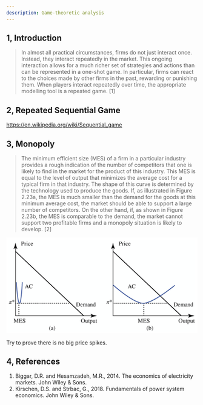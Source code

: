 ```yaml
---
description: Game-theoretic analysis
---
```


## 1, Introduction

> In almost all practical circumstances, firms do not just interact once. Instead, they interact repeatedly in the market. This ongoing interaction allows for a much richer set of strategies and actions than can be represented in a one-shot game. In particular, firms can react to the choices made by other firms in the past, rewarding or punishing them. When players interact repeatedly over time, the appropriate modelling tool is a repeated game. [1]

## 2, Repeated Sequential Game

https://en.wikipedia.org/wiki/Sequential_game

## 3, Monopoly

> The minimum efficient size (MES) of a firm in a particular industry provides a rough indication of the number of competitors that one is likely to find in the market for the product of this industry. This MES is equal to the level of output that minimizes the average cost for a typical firm in that industry. The shape of this curve is determined by the technology used to produce the goods. If, as illustrated in Figure 2.23a, the MES is much smaller than the demand for the goods at this minimum average cost, the market should be able to support a large number of competitors. On the other hand, if, as shown in Figure 2.23b, the MES is comparable to the demand, the market cannot support two profitable firms and a monopoly situation is likely to develop. [2]

![](../images/Rex_16.png)

Try to prove there is no big price spikes.

## 4, References

1. Biggar, D.R. and Hesamzadeh, M.R., 2014. The economics of electricity markets. John Wiley & Sons.
2. Kirschen, D.S. and Strbac, G., 2018. Fundamentals of power system economics. John Wiley & Sons.
